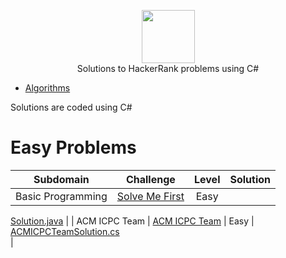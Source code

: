 <p align="center">
    <a href="https://www.hackerrank.com/rahmatullo_khol1">
        <img height=85 src="https://d3keuzeb2crhkn.cloudfront.net/hackerrank/assets/styleguide/logo_wordmark-f5c5eb61ab0a154c3ed9eda24d0b9e31.svg">
    </a>
    <br> Solutions to HackerRank problems using C#
</p>


* [Algorithms](#algorithms)

Solutions are coded using C#

# Easy Problems

|          Subdomain          |                                                           Challenge                                                          | Level |                                                                                        Solution                                                                                       |
|:---------------------------:|:----------------------------------------------------------------------------------------------------------------------------:|:------:|:-------------------------------------------------------------------------------------------------------------------------------------------------------------------------------------:|
|      Basic Programming      | [Solve Me First](https://www.hackerrank.com/challenges/solve-me-first)                                                       |    Easy   | 
[Solution.java](https://github.com/Rahajustone/HackerRank/blob/master/HackerRank/Algorithms/Easy/SolveMeFirstSolution.cs)
|
|      ACM ICPC Team      | [ACM ICPC Team](https://www.hackerrank.com/challenges/acm-icpc-team)                                                             |   Easy    | 
[ACMICPCTeamSolution.cs](https://github.com/Rahajustone/HackerRank/blob/master/HackerRank/Algorithms/Easy/ACMICPCTeamSolution.cs)                            
|